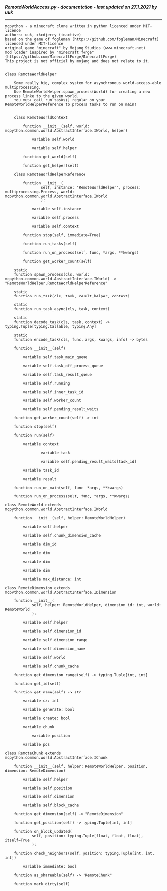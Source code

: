 ***RemoteWorldAccess.py - documentation - last updated on 27.1.2021 by uuk***
___

    mcpython - a minecraft clone written in python licenced under MIT-licence
    authors: uuk, xkcdjerry (inactive)
    based on the game of fogleman (https://github.com/fogleman/Minecraft) licenced under MIT-licence
    original game "minecraft" by Mojang Studios (www.minecraft.net)
    mod loader inspired by "minecraft forge" (https://github.com/MinecraftForge/MinecraftForge)
    This project is not official by mojang and does not relate to it.


    class RemoteWorldHelper
        
        Some really big, complex system for asynchronous world-access-able multiprocessing.
        Use RemoteWorldHelper.spawn_process(World) for creating a new process linke to the given world.
        You MUST call run_tasks() regular on your RemoteWorldHelperReference to process tasks to run on main!


        class RemoteWorldContext

            function __init__(self, world: mcpython.common.world.AbstractInterface.IWorld, helper)

                variable self.world

                variable self.helper

            function get_world(self)

            function get_helper(self)

        class RemoteWorldHelperReference

            function __init__(
                    self, instance: "RemoteWorldHelper", process: multiprocessing.Process, world: mcpython.common.world.AbstractInterface.IWorld
                    ):

                variable self.instance

                variable self.process

                variable self.context

            function stop(self, immediate=True)

            function run_tasks(self)

            function run_on_process(self, func, *args, **kwargs)

            function get_worker_count(self)

        static
        function spawn_process(cls, world: mcpython.common.world.AbstractInterface.IWorld) -> "RemoteWorldHelper.RemoteWorldHelperReference"

        static
        function run_task(cls, task, result_helper, context)

        static
        function run_task_async(cls, task, context)

        static
        function decode_task(cls, task, context) -> typing.Tuple[typing.Callable, typing.Any]

        static
        function encode_task(cls, func, args, kwargs, info) -> bytes

        function __init__(self)

            variable self.task_main_queue

            variable self.task_off_process_queue

            variable self.task_result_queue

            variable self.running

            variable self.inner_task_id

            variable self.worker_count

            variable self.pending_result_waits

        function get_worker_count(self) -> int

        function stop(self)

        function run(self)

            variable context

                    variable task

                    variable self.pending_result_waits[task_id]

            variable task_id

            variable result

        function run_on_main(self, func, *args, **kwargs)

        function run_on_process(self, func, *args, **kwargs)

    class RemoteWorld extends mcpython.common.world.AbstractInterface.IWorld

        function __init__(self, helper: RemoteWorldHelper)

            variable self.helper

            variable self.chunk_dimension_cache

            variable dim_id

            variable dim

            variable dim

            variable dim

            variable max_distance: int

    class RemoteDimension extends mcpython.common.world.AbstractInterface.IDimension

        function __init__(
                self, helper: RemoteWorldHelper, dimension_id: int, world: RemoteWorld
                ):

            variable self.helper

            variable self.dimension_id

            variable self.dimension_range

            variable self.dimension_name

            variable self.world

            variable self.chunk_cache

        function get_dimension_range(self) -> typing.Tuple[int, int]

        function get_id(self)

        function get_name(self) -> str

            variable cz: int

            variable generate: bool

            variable create: bool

            variable chunk

                variable position

            variable pos

    class RemoteChunk extends mcpython.common.world.AbstractInterface.IChunk

        function __init__(self, helper: RemoteWorldHelper, position, dimension: RemoteDimension)

            variable self.helper

            variable self.position

            variable self.dimension

            variable self.block_cache

        function get_dimension(self) -> "RemoteDimension"

        function get_position(self) -> typing.Tuple[int, int]

        function on_block_updated(
                self, position: typing.Tuple[float, float, float], itself=True
                ):

        function check_neighbors(self, position: typing.Tuple[int, int, int])

            variable immediate: bool

        function as_shareable(self) -> "RemoteChunk"

        function mark_dirty(self)